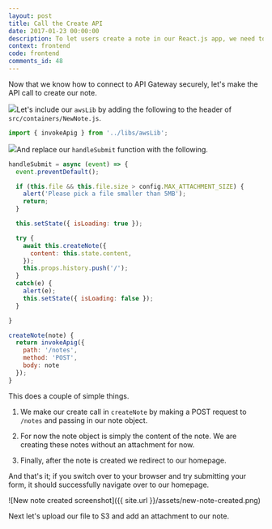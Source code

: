 ```yaml
---
layout: post
title: Call the Create API
date: 2017-01-23 00:00:00
description: To let users create a note in our React.js app, we need to connect our form to our serverless API backend. We are going to use our API Gateway helper to make the request by passing in the Cognito User Pool user token.
context: frontend
code: frontend
comments_id: 48
---
```


Now that we know how to connect to API Gateway securely, let's make the API call to create our note.

<img class="code-marker" src="{{ site.url }}/assets/s.png" />Let's include our `awsLib` by adding the following to the header of `src/containers/NewNote.js`.

``` javascript
import { invokeApig } from '../libs/awsLib';
```

<img class="code-marker" src="{{ site.url }}/assets/s.png" />And replace our `handleSubmit` function with the following.

``` javascript
handleSubmit = async (event) => {
  event.preventDefault();

  if (this.file && this.file.size > config.MAX_ATTACHMENT_SIZE) {
    alert('Please pick a file smaller than 5MB');
    return;
  }

  this.setState({ isLoading: true });

  try {
    await this.createNote({
      content: this.state.content,
    });
    this.props.history.push('/');
  }
  catch(e) {
    alert(e);
    this.setState({ isLoading: false });
  }

}

createNote(note) {
  return invokeApig({
    path: '/notes',
    method: 'POST',
    body: note
  });
}
```

This does a couple of simple things.

1. We make our create call in `createNote` by making a POST request to `/notes` and passing in our note object.

2. For now the note object is simply the content of the note. We are creating these notes without an attachment for now.

3. Finally, after the note is created we redirect to our homepage.

And that's it; if you switch over to your browser and try submitting your form, it should successfully navigate over to our homepage.

![New note created screenshot]({{ site.url }}/assets/new-note-created.png)

Next let's upload our file to S3 and add an attachment to our note.
